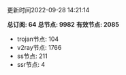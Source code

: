 更新时间2022-09-28 14:21:14

**总订阅: 64**
**总节点: 9982**
**有效节点: 2085**
- trojan节点: 104
- v2ray节点: 1766
- ss节点: 211
- ssr节点: 4
